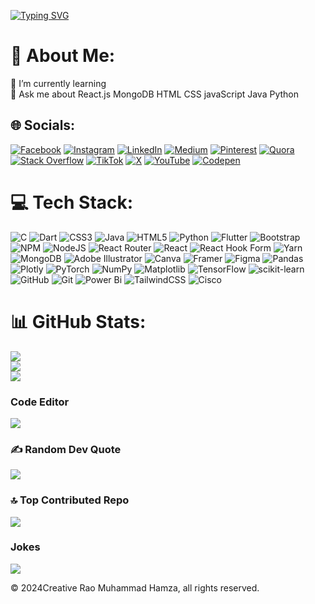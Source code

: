 [![Typing SVG](https://readme-typing-svg.demolab.com?font=Fira+Code&size=24&pause=1000&color=1DF713&center=true&vCenter=true&width=435&lines=Hello%2C+I'm+Rao+Muhammad+Hamza;I'm+MERN+Stack+Developer)](https://git.io/typing-svg)
# 💫 About Me:
🌱 I’m currently learning <br>💬 Ask me about React.js MongoDB HTML CSS javaScript Java Python<br>


## 🌐 Socials:
[![Facebook](https://img.shields.io/badge/Facebook-%231877F2.svg?logo=Facebook&logoColor=white)](https://facebook.com/m.hamza.rao1608) [![Instagram](https://img.shields.io/badge/Instagram-%23E4405F.svg?logo=Instagram&logoColor=white)](https://instagram.com/m.hamza.rao1608) [![LinkedIn](https://img.shields.io/badge/LinkedIn-%230077B5.svg?logo=linkedin&logoColor=white)](https://linkedin.com/in/rao-hamza-920a04246) [![Medium](https://img.shields.io/badge/Medium-12100E?logo=medium&logoColor=white)](https://medium.com/@@raohumza52) [![Pinterest](https://img.shields.io/badge/Pinterest-%23E60023.svg?logo=Pinterest&logoColor=white)](https://pinterest.com/RaoHamza52) [![Quora](https://img.shields.io/badge/Quora-%23B92B27.svg?logo=Quora&logoColor=white)](https://quora.com/profile/Rao-Hamza-164) [![Stack Overflow](https://img.shields.io/badge/-Stackoverflow-FE7A16?logo=stack-overflow&logoColor=white)](https://stackoverflow.com/users/hamza52) [![TikTok](https://img.shields.io/badge/TikTok-%23000000.svg?logo=TikTok&logoColor=white)](https://tiktok.com/@raohamza1608) [![X](https://img.shields.io/badge/X-black.svg?logo=X&logoColor=white)](https://x.com/TweetsByHamza1) [![YouTube](https://img.shields.io/badge/YouTube-%23FF0000.svg?logo=YouTube&logoColor=white)](https://youtube.com/@@raohamza9712) [![Codepen](https://img.shields.io/badge/Codepen-000000?style=for-the-badge&logo=codepen&logoColor=white)](https://codepen.io/Rao-Hamza-the-reactor) 

# 💻 Tech Stack:
![C](https://img.shields.io/badge/c-%2300599C.svg?style=flat-square&logo=c&logoColor=white) ![Dart](https://img.shields.io/badge/dart-%230175C2.svg?style=flat-square&logo=dart&logoColor=white) ![CSS3](https://img.shields.io/badge/css3-%231572B6.svg?style=flat-square&logo=css3&logoColor=white) ![Java](https://img.shields.io/badge/java-%23ED8B00.svg?style=flat-square&logo=openjdk&logoColor=white) ![HTML5](https://img.shields.io/badge/html5-%23E34F26.svg?style=flat-square&logo=html5&logoColor=white) ![Python](https://img.shields.io/badge/python-3670A0?style=flat-square&logo=python&logoColor=ffdd54) ![Flutter](https://img.shields.io/badge/Flutter-%2302569B.svg?style=flat-square&logo=Flutter&logoColor=white) ![Bootstrap](https://img.shields.io/badge/bootstrap-%238511FA.svg?style=flat-square&logo=bootstrap&logoColor=white) ![NPM](https://img.shields.io/badge/NPM-%23CB3837.svg?style=flat-square&logo=npm&logoColor=white) ![NodeJS](https://img.shields.io/badge/node.js-6DA55F?style=flat-square&logo=node.js&logoColor=white) ![React Router](https://img.shields.io/badge/React_Router-CA4245?style=flat-square&logo=react-router&logoColor=white) ![React](https://img.shields.io/badge/react-%2320232a.svg?style=flat-square&logo=react&logoColor=%2361DAFB) ![React Hook Form](https://img.shields.io/badge/React%20Hook%20Form-%23EC5990.svg?style=flat-square&logo=reacthookform&logoColor=white) ![Yarn](https://img.shields.io/badge/yarn-%232C8EBB.svg?style=flat-square&logo=yarn&logoColor=white) ![MongoDB](https://img.shields.io/badge/MongoDB-%234ea94b.svg?style=flat-square&logo=mongodb&logoColor=white) ![Adobe Illustrator](https://img.shields.io/badge/adobe%20illustrator-%23FF9A00.svg?style=flat-square&logo=adobe%20illustrator&logoColor=white) ![Canva](https://img.shields.io/badge/Canva-%2300C4CC.svg?style=flat-square&logo=Canva&logoColor=white) ![Framer](https://img.shields.io/badge/Framer-black?style=flat-square&logo=framer&logoColor=blue) ![Figma](https://img.shields.io/badge/figma-%23F24E1E.svg?style=flat-square&logo=figma&logoColor=white) ![Pandas](https://img.shields.io/badge/pandas-%23150458.svg?style=flat-square&logo=pandas&logoColor=white) ![Plotly](https://img.shields.io/badge/Plotly-%233F4F75.svg?style=flat-square&logo=plotly&logoColor=white) ![PyTorch](https://img.shields.io/badge/PyTorch-%23EE4C2C.svg?style=flat-square&logo=PyTorch&logoColor=white) ![NumPy](https://img.shields.io/badge/numpy-%23013243.svg?style=flat-square&logo=numpy&logoColor=white) ![Matplotlib](https://img.shields.io/badge/Matplotlib-%23ffffff.svg?style=flat-square&logo=Matplotlib&logoColor=black) ![TensorFlow](https://img.shields.io/badge/TensorFlow-%23FF6F00.svg?style=flat-square&logo=TensorFlow&logoColor=white) ![scikit-learn](https://img.shields.io/badge/scikit--learn-%23F7931E.svg?style=flat-square&logo=scikit-learn&logoColor=white) ![GitHub](https://img.shields.io/badge/github-%23121011.svg?style=flat-square&logo=github&logoColor=white) ![Git](https://img.shields.io/badge/git-%23F05033.svg?style=flat-square&logo=git&logoColor=white) ![Power Bi](https://img.shields.io/badge/power_bi-F2C811?style=flat-square&logo=powerbi&logoColor=black) ![TailwindCSS](https://img.shields.io/badge/tailwindcss-%2338B2AC.svg?style=flat-square&logo=tailwind-css&logoColor=white) ![Cisco](https://img.shields.io/badge/cisco-%23049fd9.svg?style=flat-square&logo=cisco&logoColor=black)
# 📊 GitHub Stats:
![](https://github-readme-stats.vercel.app/api?username=Hamza-160804&theme=radical&hide_border=false&include_all_commits=true&count_private=true)<br/>
![](https://github-readme-streak-stats.herokuapp.com/?user=Hamza-160804&theme=radical&hide_border=false)<br/>
![](https://github-readme-stats.vercel.app/api/top-langs/?username=Hamza-160804&theme=radical&hide_border=false&include_all_commits=true&count_private=true&layout=compact)



### Code Editor
![](https://camo.githubusercontent.com/97e77bb8ef2cb06bce18bd7d7979c4f9a1578e16c68c029908d6e04d14d6086e/68747470733a2f2f696d672e736869656c64732e696f2f62616467652f56697375616c5f53747564696f5f436f64652d3030373844343f7374796c653d666f722d7468652d6261646765266c6f676f3d76697375616c25323073747564696f253230636f6465266c6f676f436f6c6f723d7768697465)
### ✍️ Random Dev Quote
![](https://quotes-github-readme.vercel.app/api?type=horizontal&theme=radical)

### 🔝 Top Contributed Repo
![](https://github-contributor-stats.vercel.app/api?username=Hamza-160804&limit=5&theme=radical&combine_all_yearly_contributions=true)

### Jokes
![](https://camo.githubusercontent.com/edeecad9a00ff775f4262c1360481d4d905196e7b536ee3a24fe37cabde8f5d5/68747470733a2f2f726561646d652d6a6f6b65732e76657263656c2e6170702f6170693f7468656d653d72616e646f6d)

© 2024Creative Rao Muhammad Hamza, all rights reserved.
